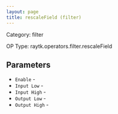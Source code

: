 ```yaml
---
layout: page
title: rescaleField (filter)
---
```


Category: filter

OP Type: raytk.operators.filter.rescaleField

## Parameters

* `Enable` - 
* `Input Low` - 
* `Input High` - 
* `Output Low` - 
* `Output High` -
